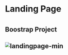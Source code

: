 <h1> Landing Page<h1>

<h2> Boostrap Project<h2>


![landingpage-min](https://user-images.githubusercontent.com/85389327/235708945-79ac143c-2e60-4071-9f7e-6773e1f9172e.gif)



